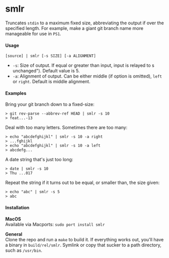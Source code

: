 # smlr
Truncates `stdin` to a maximum fixed size, abbreviating the output if over the specified length. For example, make a giant git branch name more manageable for use in `PS1`.

#### Usage
`[source] | smlr [-s SIZE] [-a ALIGNMENT]`
* `-s`: Size of output. If equal or greater than input, input is relayed to s unchanged"). Default value is 5.
* `-a`: Alignment of output. Can be either middle (if option is omitted), `left` or `right`. Default is middle alignment.

#### Examples
Bring your git branch down to a fixed-size:
```
> git rev-parse --abbrev-ref HEAD | smlr -s 10
> feat...-13
```
Deal with too many letters. Sometimes there are too many:
```
> echo "abcdefghijkl" | smlr -s 10 -a right
> ...fghijkl
> echo "abcdefghijkl" | smlr -s 10 -a left
> abcdefg...
```
A date string that's just too long:
```
> date | smlr -s 10
> Thu ...017
```
Repeat the string if it turns out to be equal, or smaller than, the size given:
```
> echo "abc" | smlr -s 5
> abc
```

#### Installation

**MacOS**  
Available via Macports: `sudo port install smlr`

**General**  
Clone the repo and run a `make` to build it. If everything works out, you'll have a binary in `build/rel/smlr`. Symlink or copy that sucker to a path directory, such as `/usr/bin`.

